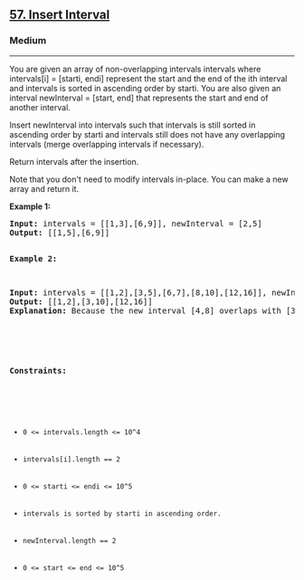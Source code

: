 <h2><a href="https://leetcode.com/problems/insert-interval/">57. Insert Interval</a></h2><h3>Medium</h3><hr><div><p>You are given an array of non-overlapping intervals intervals where intervals[i] = [starti, endi] represent the start and the end of the ith interval and intervals is sorted in ascending order by starti. You are also given an interval newInterval = [start, end] that represents the start and end of another interval.

Insert newInterval into intervals such that intervals is still sorted in ascending order by starti and intervals still does not have any overlapping intervals (merge overlapping intervals if necessary).

Return intervals after the insertion.

Note that you don't need to modify intervals in-place. You can make a new array and return it.

<p><strong>Example 1:</strong></p>
<pre><strong>Input:</strong> intervals = [[1,3],[6,9]], newInterval = [2,5]
<strong>Output:</strong> [[1,5],[6,9]]

<p><strong>Example 2:</strong></p>
<pre><strong>Input:</strong> intervals = [[1,2],[3,5],[6,7],[8,10],[12,16]], newInterval = [4,8]
<strong>Output:</strong> [[1,2],[3,10],[12,16]]
<strong>Explanation:</strong> Because the new interval [4,8] overlaps with [3,5],[6,7],[8,10].

<p>&nbsp;</p>
<p><strong>Constraints:</strong></p>

<ul>
	<li><code>0 <= intervals.length <= 10^4</code></li>
	<li><code>intervals[i].length == 2</code></li>
    <li><code>0 <= starti <= endi <= 10^5</code></li>
    <li><code>intervals is sorted by starti in ascending order.</code></li>
    <li><code>newInterval.length == 2</code></li>
    <li><code>0 <= start <= end <= 10^5</code></li>
</ul>
</div>